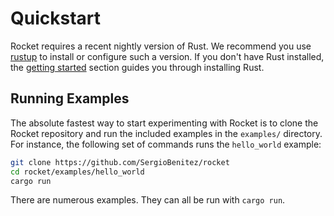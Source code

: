 # Quickstart

Rocket requires a recent nightly version of Rust. We recommend you use
[rustup](https://rustup.rs/) to install or configure such a version. If you
don't have Rust installed, the [getting started](/guide/getting-started) section
guides you through installing Rust.

## Running Examples

The absolute fastest way to start experimenting with Rocket is to clone the
Rocket repository and run the included examples in the `examples/` directory.
For instance, the following set of commands runs the `hello_world` example:

```sh
git clone https://github.com/SergioBenitez/rocket
cd rocket/examples/hello_world
cargo run
```

There are numerous examples. They can all be run with `cargo run`.

